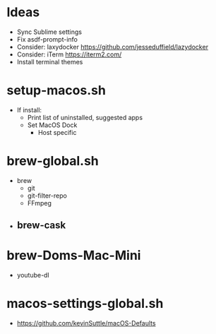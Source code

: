 # Ideas
- Sync Sublime settings
- Fix asdf-prompt-info
- Consider: laxydocker https://github.com/jesseduffield/lazydocker
- Consider: iTerm https://iterm2.com/
- Install terminal themes

# setup-macos.sh
- If install:
  - Print list of uninstalled, suggested apps
  - Set MacOS Dock
    - Host specific

# brew-global.sh
- brew
  - git
  - git-filter-repo
  - FFmpeg
- brew-cask
  -

# brew-Doms-Mac-Mini
- youtube-dl

# macos-settings-global.sh
- https://github.com/kevinSuttle/macOS-Defaults
